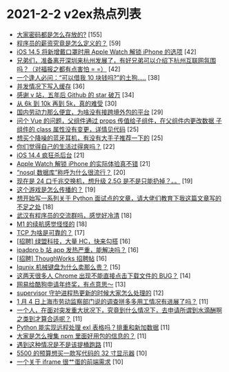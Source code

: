 # 2021-2-2 v2ex热点列表

+ [大家密码都是怎么存放的?](https://www.v2ex.com/t/750508#reply155) [155]
+ [程序员的薪资究竟是怎么定义的？](https://www.v2ex.com/t/750553#reply59) [59]
+ [iOS 14.5 将新增戴口罩时用 Apple Watch 解锁 iPhone 的选项](https://www.v2ex.com/t/750486#reply42) [42]
+ [兄弟们，准备离开深圳来杭州发展了，有好兄弟可以介绍下杭州互联网氛围吗？（对福报之都有点害怕 = =）](https://www.v2ex.com/t/750587#reply42) [42]
+ [一个逢人必问：“可以借我 10 块钱吗?”的土狗.....](https://www.v2ex.com/t/750629#reply38) [38]
+ [并发情况下写入缓存](https://www.v2ex.com/t/750489#reply36) [36]
+ [感谢 v 站，五年后 Github 的 star 破万](https://www.v2ex.com/t/750490#reply34) [34]
+ [从 6k 到 10k 再到 5k，真的难受](https://www.v2ex.com/t/750623#reply30) [30]
+ [国内劳动力那么便宜，为啥没有接跨境外包的平台](https://www.v2ex.com/t/750549#reply29) [29]
+ [问个 Vue 的问题，父组件通过 props 传值给子组件，在父组件内更改数据 子组件的 class 属性没有变更，详情见代码](https://www.v2ex.com/t/750598#reply25) [25]
+ [想买个降噪的蓝牙耳机，有没有大手子推荐一下的](https://www.v2ex.com/t/750536#reply25) [25]
+ [你们觉得自己的生活过得爽吗？](https://www.v2ex.com/t/750653#reply22) [22]
+ [iOS 14.4 疯狂杀后台](https://www.v2ex.com/t/750496#reply21) [21]
+ [Apple Watch 解锁 iPhone 的实际体验真不错](https://www.v2ex.com/t/750571#reply21) [21]
+ [“nosql 数据库”称呼为什么很流行？](https://www.v2ex.com/t/750500#reply20) [20]
+ [现在是 24 口千兆交换机，想升级 2.5G 是不是只能扔掉？。。](https://www.v2ex.com/t/750525#reply19) [19]
+ [这个游戏是怎么传播的？](https://www.v2ex.com/t/750556#reply19) [19]
+ [想开始写一系列关于 Python 面试点的文章，请大佬们教育下我这篇文章写的不足之处](https://www.v2ex.com/t/750597#reply18) [18]
+ [武汉有程序员的交流群吗，感觉好冷清](https://www.v2ex.com/t/750517#reply18) [18]
+ [M1 的续航感觉怪怪的](https://www.v2ex.com/t/750566#reply18) [18]
+ [TCP 为啥是可靠的？](https://www.v2ex.com/t/750528#reply17) [17]
+ [[招聘] 绿盟科技，大量 HC，快来勾搭](https://www.v2ex.com/t/750514#reply16) [16]
+ [ipadpro b 站 app 发热严重，能解决吗？](https://www.v2ex.com/t/750515#reply16) [16]
+ [[招聘] ThoughWorks 招聘帖](https://www.v2ex.com/t/750561#reply16) [16]
+ [Iqunix 机械键盘为什么卖那么贵？](https://www.v2ex.com/t/750647#reply15) [15]
+ [这两天很多人 Chrome 出现不能直接点击下载文件的 BUG？](https://www.v2ex.com/t/750593#reply14) [14]
+ [网易给酷狗申请年终奖，有点意思～](https://www.v2ex.com/t/750620#reply13) [13]
+ [supervisor 守护进程热更新的时候大家怎么处理的](https://www.v2ex.com/t/750563#reply12) [12]
+ [1 月 4 日上海市劳动监察部门说的调查拼多多用工情况有进展了吗？](https://www.v2ex.com/t/750616#reply11) [11]
+ [一个人，在面对突发重大状况下，究竟到什么情况下，去申请所谓到水滴酬啊之类到才算合适呢？](https://www.v2ex.com/t/750622#reply11) [11]
+ [Python 能实现远程处理 exl 表格吗？排重和新加数据](https://www.v2ex.com/t/750628#reply11) [11]
+ [大家是怎么搜集 npm 里面好用包的信息的？](https://www.v2ex.com/t/750485#reply11) [11]
+ [遇到这种情况是不是该提桶跑路](https://www.v2ex.com/t/750573#reply11) [11]
+ [5500 的预算想买一款写代码的 32 寸显示器](https://www.v2ex.com/t/750621#reply10) [10]
+ [一个关于 iframe 很艹蛋的前端需求](https://www.v2ex.com/t/750642#reply10) [10]
